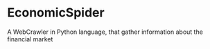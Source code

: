 # EconomicSpider
A WebCrawler in Python language, that gather information about the financial market 
